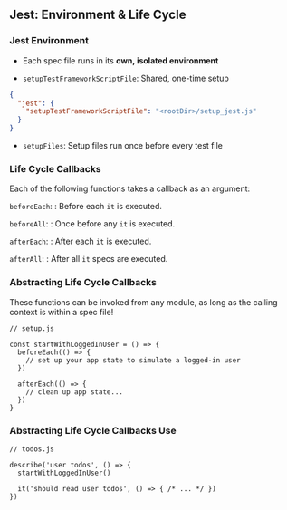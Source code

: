 ## Jest: Environment & Life Cycle

### Jest Environment

  * Each spec file runs in its **own, isolated environment**

  * `setupTestFrameworkScriptFile`: Shared, one-time setup

```json
{
  "jest": {
    "setupTestFrameworkScriptFile": "<rootDir>/setup_jest.js"
  }
}
```

  * `setupFiles`: Setup files run once before every test file

### Life Cycle Callbacks

Each of the following functions takes a callback as an argument:

`beforeEach`:
  : Before each `it` is executed.

`beforeAll`:
  : Once before any `it` is executed.

`afterEach`:
  : After each `it` is executed.

`afterAll`:
  : After all `it` specs are executed.

### Abstracting Life Cycle Callbacks

These functions can be invoked from any module, as long as the calling context is within a spec file!

~~~ {.javascript}
// setup.js

const startWithLoggedInUser = () => {
  beforeEach(() => {
    // set up your app state to simulate a logged-in user
  })

  afterEach(() => {
    // clean up app state...
  })
}
~~~

### Abstracting Life Cycle Callbacks Use

~~~ {.javascript}
// todos.js

describe('user todos', () => {
  startWithLoggedInUser()

  it('should read user todos', () => { /* ... */ })
})
~~~
